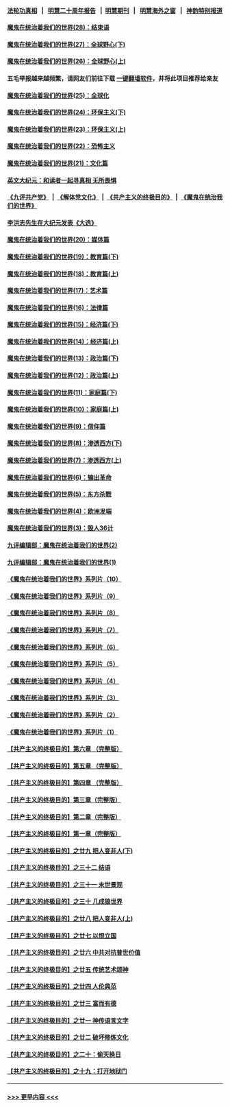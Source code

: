 #### [法轮功真相](https://github.com/gfw-breaker/truth/blob/master/README.md?t=0) &nbsp;&nbsp;|&nbsp;&nbsp; [明慧二十周年报告](https://github.com/gfw-breaker/mh-reports/blob/master/README.md?t=0) &nbsp;&nbsp;|&nbsp;&nbsp;[明慧期刊](https://github.com/gfw-breaker/mh-qikan) &nbsp;&nbsp;|&nbsp;&nbsp; [明慧海外之窗](https://github.com/gfw-breaker/mh-news/blob/master/README.md?t=0) &nbsp;&nbsp;|&nbsp;&nbsp; [神韵特别报道](https://github.com/gfw-breaker/mh-news/blob/master/shenyun.md?t=0)
#### [魔鬼在统治着我们的世界(28)：结束语](../pages/nsc422/n10936246.md?t=06221451) 
#### [魔鬼在统治着我们的世界(27)：全球野心(下)](../pages/nsc422/n10928319.md?t=06221451) 
#### [魔鬼在统治着我们的世界(26)：全球野心(上)](../pages/nsc422/n10900318.md?t=06221451) 
#### 五毛举报越来越频繁，请网友们前往下载 [一键翻墙软件](https://github.com/gfw-breaker/ssr-accounts)，并将此项目推荐给亲友
#### [魔鬼在统治着我们的世界(25)：全球化](../pages/nsc422/n10788205.md?t=06221451) 
#### [魔鬼在统治着我们的世界(24)：环保主义(下)](../pages/nsc422/n10695307.md?t=06221451) 
#### [魔鬼在统治着我们的世界(23)：环保主义(上)](../pages/nsc422/n10688613.md?t=06221451) 
#### [魔鬼在统治着我们的世界(22)：恐怖主义](../pages/nsc422/n10614727.md?t=06221451) 
#### [魔鬼在统治着我们的世界(21)：文化篇](../pages/nsc422/n10597706.md?t=06221451) 
#### [英文大纪元：和读者一起寻真相 无所畏惧](../pages/nsc422/n12542027.md?t=06221451) 
#### [《九评共产党》](https://github.com/begood0513/9ping.md/blob/master/README.md) &nbsp;|&nbsp; [《解体党文化》](../../../../jtdwh.md/blob/master/README.md)  &nbsp;|&nbsp; [《共产主义的终极目的》](../../../../gczydzjmd.md/blob/master/README.md) &nbsp;|&nbsp; [《魔鬼在统治我们的世界》](../../../../mgztzwmdsj.md/blob/master/README.md) 
#### [李洪志先生在大纪元发表《大选》](../pages/nsc422/n12534746.md?t=06221451) 
#### [魔鬼在统治着我们的世界(20)：媒体篇](../pages/nsc422/n10586579.md?t=06221451) 
#### [魔鬼在统治着我们的世界(19)：教育篇(下)](../pages/nsc422/n10564808.md?t=06221451) 
#### [魔鬼在统治着我们的世界(18)：教育篇(上)](../pages/nsc422/n10526970.md?t=06221451) 
#### [魔鬼在统治着我们的世界(17)：艺术篇](../pages/nsc422/n10499093.md?t=06221451) 
#### [魔鬼在统治着我们的世界(16)：法律篇](../pages/nsc422/n10485969.md?t=06221451) 
#### [魔鬼在统治着我们的世界(15)：经济篇(下)](../pages/nsc422/n10469975.md?t=06221451) 
#### [魔鬼在统治着我们的世界(14)：经济篇(上)](../pages/nsc422/n10457370.md?t=06221451) 
#### [魔鬼在统治着我们的世界(13)：政治篇(下)](../pages/nsc422/n10448270.md?t=06221451) 
#### [魔鬼在统治着我们的世界(12)：政治篇(上)](../pages/nsc422/n10444576.md?t=06221451) 
#### [魔鬼在统治着我们的世界(11)：家庭篇(下)](../pages/nsc422/n10440961.md?t=06221451) 
#### [魔鬼在统治着我们的世界(10)：家庭篇(上)](../pages/nsc422/n10435448.md?t=06221451) 
#### [魔鬼在统治着我们的世界(9)：信仰篇](../pages/nsc422/n10432159.md?t=06221451) 
#### [魔鬼在统治着我们的世界(8)：渗透西方(下)](../pages/nsc422/n10429603.md?t=06221451) 
#### [魔鬼在统治着我们的世界(7)：渗透西方(上)](../pages/nsc422/n10426013.md?t=06221451) 
#### [魔鬼在统治着我们的世界(6)：输出革命](../pages/nsc422/n10421536.md?t=06221451) 
#### [魔鬼在统治着我们的世界(5)：东方杀戮](../pages/nsc422/n10417707.md?t=06221451) 
#### [魔鬼在统治着我们的世界(4)：欧洲发端](../pages/nsc422/n10414890.md?t=06221451) 
#### [魔鬼在统治着我们的世界(3)：毁人36计](../pages/nsc422/n10411583.md?t=06221451) 
#### [九评编辑部：魔鬼在统治着我们的世界(2)](../pages/nsc422/n10410036.md?t=06221451) 
#### [九评编辑部：魔鬼在统治着我们的世界(1)](../pages/nsc422/n10406825.md?t=06221451) 
#### [《魔鬼在统治着我们的世界》系列片（10）](../pages/nsc422/n12292670.md?t=06221451) 
#### [《魔鬼在统治着我们的世界》系列片（9）](../pages/nsc422/n12290859.md?t=06221451) 
#### [《魔鬼在统治着我们的世界》系列片（8）](../pages/nsc422/n12287445.md?t=06221451) 
#### [《魔鬼在统治着我们的世界》系列片（7）](../pages/nsc422/n12283425.md?t=06221451) 
#### [《魔鬼在统治着我们的世界》系列片（6）](../pages/nsc422/n12282314.md?t=06221451) 
#### [《魔鬼在统治着我们的世界》系列片（5）](../pages/nsc422/n12281419.md?t=06221451) 
#### [《魔鬼在统治着我们的世界》系列片（4）](../pages/nsc422/n12274024.md?t=06221451) 
#### [《魔鬼在统治着我们的世界》系列片（3）](../pages/nsc422/n12271322.md?t=06221451) 
#### [《魔鬼在统治着我们的世界》系列片（2）](../pages/nsc422/n12269049.md?t=06221451) 
#### [《魔鬼在统治着我们的世界》系列片（1）](../pages/nsc422/n12267575.md?t=06221451) 
#### [【共产主义的终极目的】第六章 （完整版）](../pages/nsc422/n11428913.md?t=06221451) 
#### [【共产主义的终极目的】第五章 （完整版）](../pages/nsc422/n11428912.md?t=06221451) 
#### [【共产主义的终极目的】第四章 （完整版）](../pages/nsc422/n11428907.md?t=06221451) 
#### [【共产主义的终极目的】第三章（完整版）](../pages/nsc422/n11428848.md?t=06221451) 
#### [【共产主义的终极目的】第二章（完整版）](../pages/nsc422/n11428831.md?t=06221451) 
#### [【共产主义的终极目的】第一章（完整版）](../pages/nsc422/n11417651.md?t=06221451) 
#### [【共产主义的终极目的】之廿九 把人变非人(下)](../pages/nsc422/n11344140.md?t=06221451) 
#### [【共产主义的终极目的】之三十二 结语](../pages/nsc422/n11360535.md?t=06221451) 
#### [【共产主义的终极目的】之三十一 末世景观](../pages/nsc422/n11351129.md?t=06221451) 
#### [【共产主义的终极目的】之三十 几成狼世界](../pages/nsc422/n11348280.md?t=06221451) 
#### [【共产主义的终极目的】之廿八 把人变非人(上)](../pages/nsc422/n11340492.md?t=06221451) 
#### [【共产主义的终极目的】之廿七 以恨立国](../pages/nsc422/n11336944.md?t=06221451) 
#### [【共产主义的终极目的】之廿六 中共对抗普世价值](../pages/nsc422/n11324785.md?t=06221451) 
#### [【共产主义的终极目的】之廿五 传统艺术颂神](../pages/nsc422/n11296396.md?t=06221451) 
#### [【共产主义的终极目的】之廿四 人伦典范](../pages/nsc422/n11296397.md?t=06221451) 
#### [【共产主义的终极目的】之廿三 富而有德](../pages/nsc422/n11283598.md?t=06221451) 
#### [【共产主义的终极目的】之廿一 神传语言文字](../pages/nsc422/n11263265.md?t=06221451) 
#### [【共产主义的终极目的】之廿二 破坏修炼文化](../pages/nsc422/n11245728.md?t=06221451) 
#### [【共产主义的终极目的】之二十：偷天换日](../pages/nsc422/n11238846.md?t=06221451) 
#### [【共产主义的终极目的】之十九：打开地狱门](../pages/nsc422/n11206376.md?t=06221451) 

----
#### [ >>> 更早内容 <<< ](../indexes/nsc422-earlier.md)
